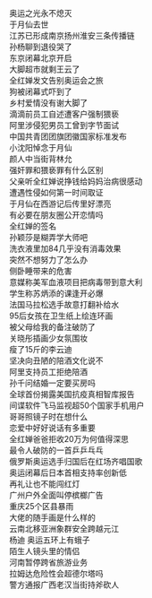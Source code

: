 奥运之光永不熄灭  
于月仙去世  
江苏已形成南京扬州淮安三条传播链  
孙杨聊到退役哭了  
东京闭幕北京开启  
大脚超市就剩王云了  
全红婵发文告别奥运会之旅  
狗被闭幕式吓到了  
乡村爱情没有谢大脚了  
滴滴前员工自述遭客户强制猥亵  
阿里涉侵犯男员工曾到字节面试  
中国共青团团旗团徽国家标准发布  
小沈阳悼念于月仙  
颜人中当街背林允  
强奸罪和猥亵罪有什么区别  
父亲听全红婵说挣钱给妈妈治病很感动  
遭遇性侵如何第一时间取证  
于月仙在西游记后传里好漂亮  
有必要在朋友圈公开恋情吗  
全红婵的签名  
孙颖莎是糊弄学大师吧  
洗衣液里加84几乎没有消毒效果  
突然不想努力了怎么办  
侧卧睡带来的危害  
意媒称美军血液项目把病毒带到意大利  
学生称苏炳添的课逢开必爆  
法国马拉松选手故意打翻补给水  
95后女孩在卫生纸上绘连环画  
被父母给我的备注破防了  
关晓彤插画少女氛围妆  
瘦了15斤的李云迪  
坚决向丑陋的陪酒文化说不  
阿里支持员工拒绝陪酒  
孙千问结婚一定要买房吗  
全球首份揭露美国抗疫真相智库报告  
间谍软件飞马监视超50个国家手机用户  
哥哥照镜子时在想什么  
恋爱中好好说话有多重要  
全红婵爸爸拒收20万为何值得深思  
最令人破防的一首乒乒乓乓  
俄罗斯奥运选手归国后在红场齐唱国歌  
奥运闭幕后日本首相支持率创新低  
再礼让也不能闯红灯  
广州户外全面叫停槟榔广告  
重庆25个区县暴雨  
大佬的随手画是什么样的  
云南北移亚洲象群安全跨越元江  
杨迪 奥运五环上有蛾子  
陌生人镜头里的情侣  
河南暂停跨省旅游业务  
拉姆达危险性会超德尔塔吗  
警方通报广西老汉当街持斧砍人  
